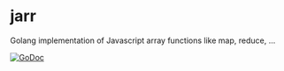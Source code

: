# jarr
Golang implementation of Javascript array functions like map, reduce, ...


[![GoDoc](https://godoc.org/gopkg.in/badugisoft/jarr.v1?status.svg)](https://godoc.org/gopkg.in/badugisoft/jarr.v1)
